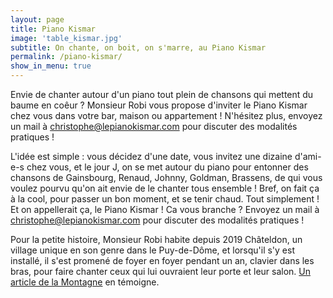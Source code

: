 ```yaml
---
layout: page
title: Piano Kismar
image: 'table_kismar.jpg'
subtitle: On chante, on boit, on s'marre, au Piano Kismar
permalink: /piano-kismar/
show_in_menu: true
---
```

Envie de chanter autour d'un piano tout plein de chansons qui mettent du baume en coêur ? Monsieur Robi vous propose d'inviter le Piano Kismar chez vous dans votre bar, maison ou appartement ! N'hésitez plus, envoyez un mail à [christophe@lepianokismar.com](mailto:christophe@lepianokismar.com) pour discuter des modalités pratiques !

L'idée est simple : vous décidez d'une date, vous invitez une dizaine d'ami-e-s chez vous, et le jour J, on se met autour du piano pour entonner des chansons de Gainsbourg, Renaud, Johnny, Goldman, Brassens, de qui vous voulez pourvu qu'on ait envie de le chanter tous ensemble ! Bref, on fait ça à la cool, pour passer un bon moment, et se tenir chaud. Tout simplement ! Et on appellerait ça, le Piano Kismar ! Ca vous branche ? Envoyez un mail à [christophe@lepianokismar.com](mailto:christophe@lepianokismar.com) pour discuter des modalités pratiques !

Pour la petite histoire, Monsieur Robi habite depuis 2019 Châteldon, un village unique en son genre dans le Puy-de-Dôme, et lorsqu'il s'y est installé, il s'est promené de foyer en foyer pendant un an, clavier dans les bras, pour faire chanter ceux qui lui ouvraient leur porte et leur salon. [Un article de la Montagne](https://www.lamontagne.fr/chateldon-63290/loisirs/une-animation-en-chansons-et-au-piano-gratuitement-chez-soi-c-est-possible-a-chateldon-puy-de-dome-avec-le-piano-kismar_13686435/) en témoigne.
